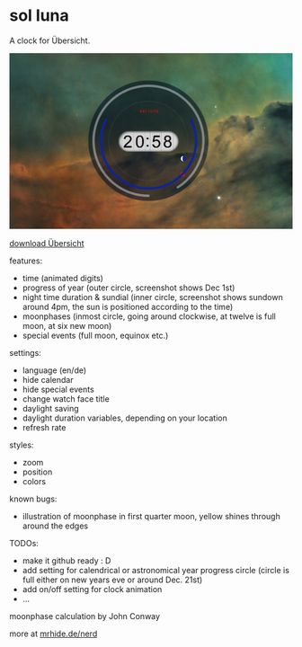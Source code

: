 # sol luna

A clock for Übersicht.

![sol luna screenshot](screenshot.jpg)

[download Übersicht](https://tracesof.net/uebersicht/)

features:
* time (animated digits)
* progress of year (outer circle, screenshot shows Dec 1st)
* night time duration & sundial (inner circle, screenshot shows sundown around 4pm, the sun is positioned according to the time)
* moonphases (inmost circle, going around clockwise, at twelve is full moon, at six new moon)
* special events (full moon, equinox etc.)

settings:
* language (en/de)
* hide calendar
* hide special events
* change watch face title
* daylight saving
* daylight duration variables, depending on your location
* refresh rate

styles:
* zoom
* position
* colors

known bugs:
* illustration of moonphase in first quarter moon, yellow shines through around the edges

TODOs:
* make it github ready : D
* add setting for calendrical or astronomical year progress circle (circle is full either on new years eve or around Dec. 21st)
* add on/off setting for clock animation
* ...


moonphase calculation by John Conway

more at [mrhide.de/nerd](https://mrhide.de/nerd)

